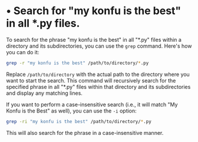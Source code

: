 # • Search for "my konfu is the best" in all *.py files.

To search for the phrase "my konfu is the best" in all "*.py" files within a directory and its subdirectories, you can use the `grep` command. Here's how you can do it:

```bash
grep -r "my konfu is the best" /path/to/directory/*.py

```

Replace `/path/to/directory` with the actual path to the directory where you want to start the search. This command will recursively search for the specified phrase in all "*.py" files within that directory and its subdirectories and display any matching lines.

If you want to perform a case-insensitive search (i.e., it will match "My Konfu is the Best" as well), you can use the `-i` option:

```bash
grep -ri "my konfu is the best" /path/to/directory/*.py

```

This will also search for the phrase in a case-insensitive manner.